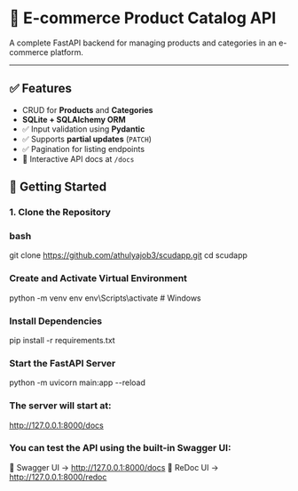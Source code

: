 # 🛒 E-commerce Product Catalog API

A complete FastAPI backend for managing products and categories in an e-commerce platform.

---

## ✅ Features

- CRUD for **Products** and **Categories**
- **SQLite + SQLAlchemy ORM**
- ✅ Input validation using **Pydantic**
- ✅ Supports **partial updates** (`PATCH`)
- ✅ Pagination for listing endpoints
- 🧪 Interactive API docs at `/docs`

## 🚀 Getting Started
### 1. Clone the Repository

### bash
git clone https://github.com/athulyajob3/scudapp.git
cd scudapp

### Create and Activate Virtual Environment
python -m venv env
env\Scripts\activate   # Windows

### Install Dependencies
pip install -r requirements.txt

### Start the FastAPI Server
python -m uvicorn main:app --reload

### The server will start at:
http://127.0.0.1:8000/docs

### You can test the API using the built-in Swagger UI:
📘 Swagger UI → http://127.0.0.1:8000/docs
📕 ReDoc UI → http://127.0.0.1:8000/redoc

 


